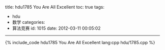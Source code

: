 title: hdu1785 You Are All Excellent
toc: true
tags:
  - hdu
  - 数学
categories:
  - 算法竞赛
id: 1015
date: 2012-03-11 00:05:02
---

{% include_code hdu1785 You Are All Excellent lang:cpp hdu/1785.cpp %}